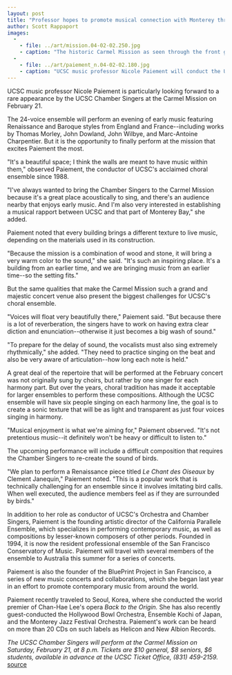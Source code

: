 ```yaml
---
layout: post
title: "Professor hopes to promote musical connection with Monterey through Carmel concert"
author: Scott Rappaport
images:
  -
    - file: ../art/mission.04-02-02.250.jpg
    - caption: "The historic Carmel Mission as seen through the front gates. Photo by Bruna Odello"
  -
    - file: ../art/paiement_n.04-02-02.180.jpg
    - caption: "UCSC music professor Nicole Paiement will conduct the UCSC Chamber Singers in a special February 21 concert at the Carmel Mission. Photo by: Steve DiBartolomeo"
---
```


UCSC music professor Nicole Paiement is particularly looking forward to a rare appearance by the UCSC Chamber Singers at the Carmel Mission on February 21.   

The 24-voice ensemble will perform an evening of early music featuring Renaissance and Baroque styles from England and France--including works by Thomas Morley, John Dowland, John Wilbye, and Marc-Antoine Charpentier. But it is the opportunity to finally perform at the mission that excites Paiement the most.   

"It's a beautiful space; I think the walls are meant to have music within them," observed Paiement, the conductor of UCSC's acclaimed choral ensemble since 1988.   

"I've always wanted to bring the Chamber Singers to the Carmel Mission because it's a great place acoustically to sing, and there's an audience nearby that enjoys early music. And I'm also very interested in establishing a musical rapport between UCSC and that part of Monterey Bay," she added.  

Paiement noted that every building brings a different texture to live music, depending on the materials used in its construction.  

"Because the mission is a combination of wood and stone, it will bring a very warm color to the sound," she said. "It's such an inspiring place. It's a building from an earlier time, and we are bringing music from an earlier time--so the setting fits."  

But the same qualities that make the Carmel Mission such a grand and majestic concert venue also present the biggest challenges for UCSC's choral ensemble.   

"Voices will float very beautifully there," Paiement said. "But because there is a lot of reverberation, the singers have to work on having extra clear diction and enunciation--otherwise it just becomes a big wash of sound."   

"To prepare for the delay of sound, the vocalists must also sing extremely rhythmically," she added. "They need to practice singing on the beat and also be very aware of articulation--how long each note is held."   

A great deal of the repertoire that will be performed at the February concert was not originally sung by choirs, but rather by one singer for each harmony part. But over the years, choral tradition has made it acceptable for larger ensembles to perform these compositions. Although the UCSC ensemble will have six people singing on each harmony line, the goal is to create a sonic texture that will be as light and transparent as just four voices singing in harmony.   

"Musical enjoyment is what we're aiming for," Paiement observed. "It's not pretentious music--it definitely won't be heavy or difficult to listen to."  

The upcoming performance will include a difficult composition that requires the Chamber Singers to re-create the sound of birds.   

"We plan to perform a Renaissance piece titled _Le Chant des Oiseaux_ by Clement Janequin," Paiement noted. "This is a popular work that is technically challenging for an ensemble since it involves imitating bird calls. When well executed, the audience members feel as if they are surrounded by birds."  

In addition to her role as conductor of UCSC's Orchestra and Chamber Singers, Paiement is the founding artistic director of the California Parallele Ensemble, which specializes in performing contemporary music, as well as compositions by lesser-known composers of other periods. Founded in 1994, it is now the resident professional ensemble of the San Francisco Conservatory of Music. Paiement will travel with several members of the ensemble to Australia this summer for a series of concerts.   

Paiement is also the founder of the BluePrint Project in San Francisco, a series of new music concerts and collaborations, which she began last year in an effort to promote contemporary music from around the world.   

Paiement recently traveled to Seoul, Korea, where she conducted the world premier of Chan-Hae Lee's opera _Back to the Origin._ She has also recently guest-conducted the Hollywood Bowl Orchestra, Ensemble Kochi of Japan, and the Monterey Jazz Festival Orchestra. Paiement's work can be heard on more than 20 CDs on such labels as Helicon and New Albion Records.   

_The UCSC Chamber Singers will perform at the Carmel Mission on Saturday, February 21, at 8 p.m. Tickets are $10 general, $8 seniors, $6 students, available in advance at the UCSC Ticket Office, (831) 459-2159._
[source](http://www1.ucsc.edu/currents/03-04/02-02/concert.html "Permalink to concert")

